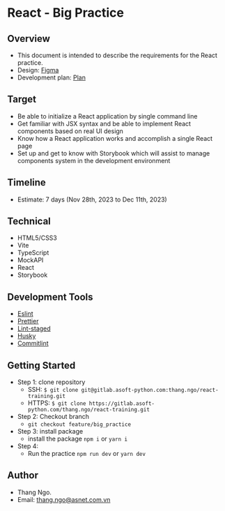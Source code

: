 # React - Big Practice

## Overview

- This document is intended to describe the requirements for the React practice.
- Design: [Figma](https://www.figma.com/file/jxChNg9bwxv11ihSG9h28C/Foods-Mangement-(Copy)?type=design&node-id=512-5279&mode=design)
- Development plan: [Plan](https://docs.google.com/document/d/1cfmPlfCZO9Tz73_g3XCGXFFVkG_xM2SKcY8EEPzp87c/edit)

## Target

- Be able to initialize a React application by single command line
- Get familiar with JSX syntax and be able to implement React components based on real UI design
- Know how a React application works and accomplish a single React page
- Set up and get to know with Storybook which will assist to manage components system in the development environment

## Timeline

- Estimate: 7 days (Nov 28th, 2023 to Dec 11th, 2023)

## Technical

- HTML5/CSS3
- Vite
- TypeScript
- MockAPI
- React
- Storybook

## Development Tools

- [Eslint](https://eslint.org/docs/latest/)
- [Prettier](https://prettier.io/docs/en/)
- [Lint-staged](https://github.com/okonet/lint-staged)
- [Husky](https://github.com/typicode/husky)
- [Commitlint](https://commitlint.js.org/#/)

## Getting Started

- Step 1: clone repository
  - SSH: `$ git clone git@gitlab.asoft-python.com:thang.ngo/react-training.git`
  - HTTPS: `$ git clone https://gitlab.asoft-python.com/thang.ngo/react-training.git`
- Step 2: Checkout branch
  - `git checkout feature/big_practice`
- Step 3: install package
  - install the package `npm i` or `yarn i`
- Step 4:
  - Run the practice `npm run dev` or `yarn dev`

## Author
- Thang Ngo.
- Email: thang.ngo@asnet.com.vn

